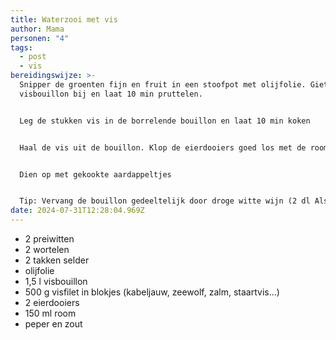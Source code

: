 ```yaml
---
title: Waterzooi met vis
author: Mama
personen: "4"
tags:
  - post
  - vis
bereidingswijze: >-
  Snipper de groenten fijn en fruit in een stoofpot met olijfolie. Giet er de
  visbouillon bij en laat 10 min pruttelen.


  Leg de stukken vis in de borrelende bouillon en laat 10 min koken


  Haal de vis uit de bouillon. Klop de eierdooiers goed los met de room en voeg er 1 eetlepel van de visbouillon aan toe. Giet in de stoofpot en breng alles weer aan de kook. Kruid met peper en zout. Leg de stukken vis weer in de pot.


  Dien op met gekookte aardappeltjes


  Tip: Vervang de bouillon gedeeltelijk door droge witte wijn (2 dl Alsace).
date: 2024-07-31T12:28:04.969Z
---
```

* 2 preiwitten
* 2 wortelen
* 2 takken selder
* olijfolie
* 1,5 l visbouillon
* 500 g visfilet in blokjes (kabeljauw, zeewolf, zalm, staartvis...)
* 2 eierdooiers
* 150 ml room
* peper en zout